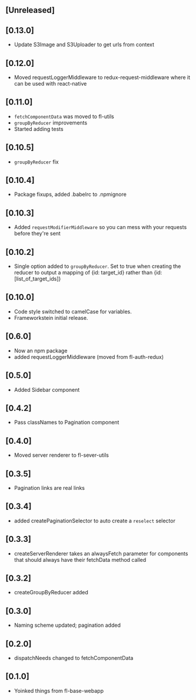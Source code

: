 
## [Unreleased]
  

## [0.13.0]
   - Update S3Image and S3Uploader to get urls from context
   
## [0.12.0]
   - Moved requestLoggerMiddleware to redux-request-middleware where it can be used with react-native

## [0.11.0]
  - `fetchComponentData` was moved to fl-utils
  - `groupByReducer` improvements
  - Started adding tests

## [0.10.5]
  - `groupByReducer` fix

## [0.10.4]
  - Package fixups, added .babelrc to .npmignore

## [0.10.3]
  - Added `requestModifierMiddleware` so you can mess with your requests before they're sent

## [0.10.2]
  - Single option added to `groupByReducer`. Set to true when creating the reducer to output a mapping of {id: target_id} rather than {id: [list_of_target_ids]}

## [0.10.0]
  - Code style switched to camelCase for variables. 
  - Frameworkstein initial release.

## [0.6.0]
  - Now an npm package
  - added requestLoggerMiddleware (moved from fl-auth-redux)

## [0.5.0]
  - Added Sidebar component

## [0.4.2]
  - Pass classNames to Pagination component

## [0.4.0]
  - Moved server renderer to fl-sever-utils

## [0.3.5]
  - Pagination links are real links

## [0.3.4]
  - added createPaginationSelector to auto create a `reselect` selector

## [0.3.3]
  - createServerRenderer takes an alwaysFetch parameter for components that should always have their 
   fetchData method called

## [0.3.2]
  - createGroupByReducer added

## [0.3.0]
  - Naming scheme updated; pagination added

## [0.2.0]
  - dispatchNeeds changed to fetchComponentData

## [0.1.0]
  - Yoinked things from fl-base-webapp

